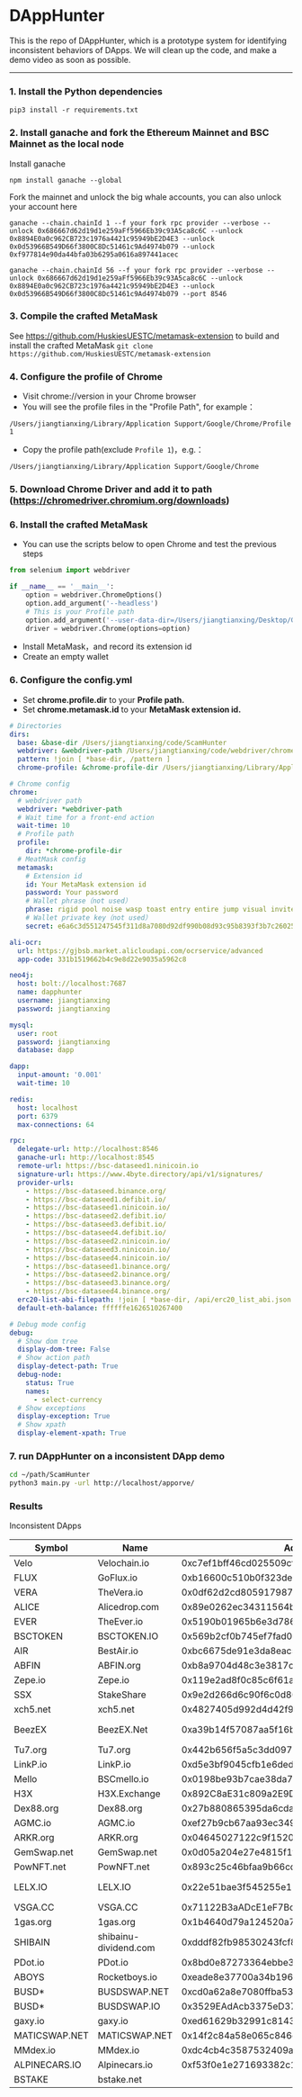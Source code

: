 # DAppHunter
This is the repo of DAppHunter, which is a prototype system for identifying inconsistent behaviors of DApps. We will clean up the code, and make a demo video as soon as possible.

---

### 1. Install the Python dependencies
`pip3 install -r requirements.txt`

### 2. Install ganache and fork the Ethereum Mainnet and BSC Mainnet as the local node
Install ganache

`npm install ganache --global`

Fork the mainnet and unlock the big whale accounts, you can also unlock your account here

`ganache --chain.chainId 1 --f your fork rpc provider --verbose --unlock 0x686667d62d19d1e259aFf5966Eb39c93A5ca8c6C --unlock 0x8894E0a0c962CB723c1976a4421c95949bE2D4E3 --unlock 0x0d53966B549D66f3800C8Dc51461c9Ad4974b079 --unlock 0xf977814e90da44bfa03b6295a0616a897441acec`

`ganache --chain.chainId 56 --f your fork rpc provider --verbose --unlock 0x686667d62d19d1e259aFf5966Eb39c93A5ca8c6C --unlock 0x8894E0a0c962CB723c1976a4421c95949bE2D4E3 --unlock 0x0d53966B549D66f3800C8Dc51461c9Ad4974b079 --port 8546`

### 3. Compile the crafted MetaMask
See https://github.com/HuskiesUESTC/metamask-extension to build and install the crafted MetaMask
`git clone https://github.com/HuskiesUESTC/metamask-extension`

### 4. Configure the profile of Chrome

- Visit chrome://version in your Chrome browser
- You will see the profile files in the "Profile Path", for example：

```
/Users/jiangtianxing/Library/Application Support/Google/Chrome/Profile 1
```

- Copy the profile path(exclude `Profile 1`)，e.g.：

```
/Users/jiangtianxing/Library/Application Support/Google/Chrome
```

### 5. Download Chrome Driver and add it to path (https://chromedriver.chromium.org/downloads)

### 6. Install the crafted MetaMask

- You can use the scripts below to open Chrome and test the previous steps

```Python
from selenium import webdriver

if __name__ == '__main__':
    option = webdriver.ChromeOptions()
    option.add_argument('--headless')
    # This is your Profile path
    option.add_argument('--user-data-dir=/Users/jiangtianxing/Desktop/Chrome')
    driver = webdriver.Chrome(options=option)
```

- Install MetaMask，and record its extension id
- Create an empty wallet

### 6. Configure the config.yml

- Set **chrome.profile.dir** to your  **Profile path.**
- Set **chrome.metamask.id** to your **MetaMask extension id.**

```YAML
# Directories
dirs:
  base: &base-dir /Users/jiangtianxing/code/ScamHunter
  webdriver: &webdriver-path /Users/jiangtianxing/code/webdriver/chromedriver
  pattern: !join [ *base-dir, /pattern ]
  chrome-profile: &chrome-profile-dir /Users/jiangtianxing/Library/Application Support/Google/Chrome

# Chrome config 
chrome:
  # webdriver path
  webdriver: *webdriver-path
  # Wait time for a front-end action
  wait-time: 10
  # Profile path
  profile:
    dir: *chrome-profile-dir
  # MeatMask config
  metamask:
    # Extension id
    id: Your MetaMask extension id
    password: Your password
    # Wallet phrase（not used）
    phrase: rigid pool noise wasp toast entry entire jump visual invite avocado hotel
    # Wallet private key（not used）
    secret: e6a6c3d551247545f311d8a7080d92df990b08d93c95b8393f3b7c260252b2e2

ali-ocr:
  url: https://gjbsb.market.alicloudapi.com/ocrservice/advanced
  app-code: 331b1519662b4c9e8d22e9035a5962c8

neo4j:
  host: bolt://localhost:7687
  name: dapphunter
  username: jiangtianxing
  password: jiangtianxing

mysql:
  user: root
  password: jiangtianxing
  database: dapp

dapp:
  input-amount: '0.001'
  wait-time: 10

redis:
  host: localhost
  port: 6379
  max-connections: 64

rpc:
  delegate-url: http://localhost:8546
  ganache-url: http://localhost:8545
  remote-url: https://bsc-dataseed1.ninicoin.io
  signature-url: https://www.4byte.directory/api/v1/signatures/
  provider-urls:
    - https://bsc-dataseed.binance.org/
    - https://bsc-dataseed1.defibit.io/
    - https://bsc-dataseed1.ninicoin.io/
    - https://bsc-dataseed2.defibit.io/
    - https://bsc-dataseed3.defibit.io/
    - https://bsc-dataseed4.defibit.io/
    - https://bsc-dataseed2.ninicoin.io/
    - https://bsc-dataseed3.ninicoin.io/
    - https://bsc-dataseed4.ninicoin.io/
    - https://bsc-dataseed1.binance.org/
    - https://bsc-dataseed2.binance.org/
    - https://bsc-dataseed3.binance.org/
    - https://bsc-dataseed4.binance.org/
  erc20-list-abi-filepath: !join [ *base-dir, /api/erc20_list_abi.json ]
  default-eth-balance: ffffffe1626510267400

# Debug mode config
debug:
  # Show dom tree
  display-dom-tree: False
  # Show action path
  display-detect-path: True
  debug-node:
    status: True
    names:
      - select-currency
  # Show exceptions
  display-exception: True
  # Show xpath
  display-element-xpath: True
```

### 7. run DAppHunter on a inconsistent DApp demo

```Bash
cd ~/path/ScamHunter
python3 main.py -url http://localhost/apporve/
```

### Results

Inconsistent DApps

| Symbol        | Name          | Address                            | Website       |
| ------------- | ------------- | ---------------------------------- | ------------- |
| Velo  | Velochain.io  | 0xc7ef1bff46cd025509cf5e55fa5cd5c14793cbff | DEAD
| FLUX  | GoFlux.io  | 0xb16600c510b0f323dee2cb212924d90e58864421 | DEAD
| VERA | TheVera.io |  0x0df62d2cd80591798721ddc93001afe868c367ff | DEAD
| ALICE | Alicedrop.com | 0x89e0262ec34311564b4e43d416218d38d4db879c | DEAD
| EVER | TheEver.io | 0x5190b01965b6e3d786706fd4a999978626c19880 | DEAD
| BSCTOKEN | BSCTOKEN.IO | 0x569b2cf0b745ef7fad04e8ae226251814b3395f9 | DEAD
| AIR | BestAir.io | 0xbc6675de91e3da8eac51293ecb87c359019621cf | Redirected
| ABFIN | ABFIN.org | 0xb8a9704d48c3e3817cc17bc6d350b00d7caaecf6 | DEAD
| Zepe.io | Zepe.io | 0x119e2ad8f0c85c6f61afdf0df69693028cdc10be | DEAD
| SSX | StakeShare | 0x9e2d266d6c90f6c0d80a88159b15958f7135b8af | DEAD
| xch5.net | xch5.net | 0x4827405d992d4d42f9ff4bb9d13ec9b616a75278 | DEAD
| BeezEX | BeezEX.Net | 0xa39b14f57087aa5f16b941e5ec182b84a5432aa7 | SSL Warning
| Tu7.org | Tu7.org | 0x442b656f5a5c3dd09790951810c5a15ea5295b51 | DEAD
| LinkP.io | LinkP.io | 0xd5e3bf9045cfb1e6ded4b35d1b9c34be16d6eec3 | Redirected
| Mello | BSCmello.io | 0x0198be93b7cae38da7e2fd966946412cc36447bf | DEAD
| H3X | H3X.Exchange | 0x892C8aE31c809a2E9DEa97e10d09457a685c8E15 | DEAD
| Dex88.org | Dex88.org | 0x27b880865395da6cda9c407e5edfcc32184cf429 | DEAD
| AGMC.io | AGMC.io | 0xef27b9cb67aa93ec3494a60f1ea9380e86175b26 | DEAD
| ARKR.org | ARKR.org | 0x04645027122c9f152011f128c7085449b27cb6d7 | DEAD
| GemSwap.net | GemSwap.net | 0x0d05a204e27e4815f1f5afdb9d82aa221aa0bdfa | DEAD
| PowNFT.net | PowNFT.net | 0x893c25c46bfaa9b66cd557837d32af3fe264a07b | DEAD
| LELX.IO | LELX.IO | 0x22e51bae3f545255e115090202a23c7ede0b00b9 | SSL Warning
| VSGA.CC | VSGA.CC | 0x71122B3aADcE1eF7Bc5bB4A2A644Af0B478aF548 | DEAD
| 1gas.org | 1gas.org | 0x1b4640d79a124520a73ed6284a549e89f52dae54 | DEAD
| SHIBAIN | shibainu-dividend.com | 0xdddf82fb98530243fcf8d4b8dc452f918c3ac4ac | DEAD
| PDot.io | PDot.io | 0x8bd0e87273364ebbe3482efc166f7e0d34d82c25 | DEAD
| ABOYS | Rocketboys.io | 0xeade8e37700a34b196142d9962858d2a137e6eb8 |  DEAD
| BUSD* | BUSDSWAP.NET | 0xcd0a62a8e7080ffba5373c2c759f896b2518f846 | DEAD
| BUSD* | BUSDSWAP.IO | 0x3529EAdAcb3375eD37124c40Ada9827A6B0eC2e1 | DEAD
| gaxy.io | gaxy.io | 0xed61629b32991c8143ec6fae9dd2b90850bf78ec | DEAD
| MATICSWAP.NET | MATICSWAP.NET | 0x14f2c84a58e065c846c5fdddade0d3548f97a517 | DEAD
| MMdex.io | MMdex.io | 0xdc4cb4c3587532409a4545aa79a15d967bed1c08 | DEAD
|ALPINECARS.IO | Alpinecars.io | 0xf53f0e1e271693382c1bd3e774b9c2f644b3add0 | DEAD
| BSTAKE | bstake.net | | DEAD
